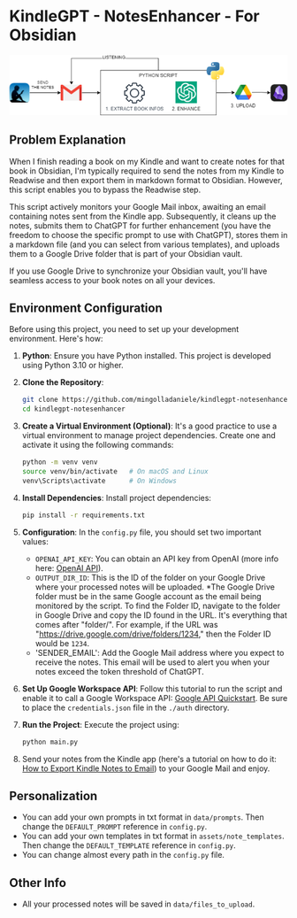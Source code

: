 # KindleGPT - NotesEnhancer - For Obsidian
![flow](assets/flow.png)

## Problem Explanation

When I finish reading a book on my Kindle and want to create notes for that book in Obsidian, I'm typically required to send the notes from my Kindle to Readwise and then export them in markdown format to Obsidian. However, this script enables you to bypass the Readwise step.

This script actively monitors your Google Mail inbox, awaiting an email containing notes sent from the Kindle app. Subsequently, it cleans up the notes, submits them to ChatGPT for further enhancement (you have the freedom to choose the specific prompt to use with ChatGPT), stores them in a markdown file (and you can select from various templates), and uploads them to a Google Drive folder that is part of your Obsidian vault.

If you use Google Drive to synchronize your Obsidian vault, you'll have seamless access to your book notes on all your devices.

## Environment Configuration

Before using this project, you need to set up your development environment. Here's how:

1. **Python**: Ensure you have Python installed. This project is developed using Python 3.10 or higher.

2. **Clone the Repository**:

    ```bash
    git clone https://github.com/mingolladaniele/kindlegpt-notesenhancer.git
    cd kindlegpt-notesenhancer
    ```

3. **Create a Virtual Environment (Optional)**: It's a good practice to use a virtual environment to manage project dependencies. Create one and activate it using the following commands:

    ```bash
    python -m venv venv
    source venv/bin/activate   # On macOS and Linux
    venv\Scripts\activate      # On Windows
    ```

4. **Install Dependencies**: Install project dependencies:

    ```bash
    pip install -r requirements.txt
    ```

5. **Configuration**: In the `config.py` file, you should set two important values:
    - `OPENAI_API_KEY`: You can obtain an API key from OpenAI (more info here: [OpenAI API](https://openai.com/blog/openai-api)).
    - `OUTPUT_DIR_ID`: This is the ID of the folder on your Google Drive where your processed notes will be uploaded. *The Google Drive folder must be in the same Google account as the email being monitored by the script. To find the Folder ID, navigate to the folder in Google Drive and copy the ID found in the URL. It's everything that comes after "folder/". For example, if the URL was "https://drive.google.com/drive/folders/1234," then the Folder ID would be `1234`.
    - 'SENDER_EMAIL': Add the Google Mail address where you expect to receive the notes. This email will be used to alert you when your notes exceed the token threshold of ChatGPT.

6. **Set Up Google Workspace API**: Follow this tutorial to run the script and enable it to call a Google Workspace API: [Google API Quickstart](https://developers.google.com/gmail/api/quickstart/python). Be sure to place the `credentials.json` file in the `./auth` directory.

7. **Run the Project**: Execute the project using:

    ```bash
    python main.py
    ```

8. Send your notes from the Kindle app (here's a tutorial on how to do it: [How to Export Kindle Notes to Email](https://help.goodreads.com/s/article/How-can-I-export-my-Kindle-Notes-and-Highlights-to-my-email#:~:text=Open%20the%20book%20and%20tap,associated%20with%20your%20Amazon%20account)) to your Google Mail and enjoy.

## Personalization
- You can add your own prompts in txt format in `data/prompts`. Then change the `DEFAULT_PROMPT` reference in `config.py`.
- You can add your own templates in txt format in `assets/note_templates`. Then change the `DEFAULT_TEMPLATE` reference in `config.py`.
- You can change almost every path in the `config.py` file.

## Other Info
- All your processed notes will be saved in `data/files_to_upload`.

